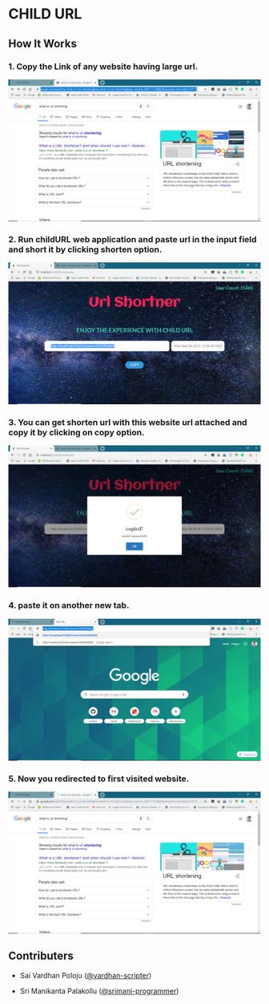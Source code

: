 # CHILD URL

## How It Works

### 1. Copy the Link of any website having large url.

![image1](Images/1.png)

### 2. Run childURL web application and paste url in the input field and short it by clicking shorten option.

![image2](Images/2.png)

### 3. You can get shorten url with this website url attached and copy it by clicking on copy option.

![image3](Images/3.png)

### 4. paste it on another new tab.

![image4](Images/4.png)

### 5. Now you redirected to first visited website.

![image5](Images/5.png)

## Contributers
* Sai Vardhan Poloju ([@vardhan-scripter](https://github.com/vardhan-scripter))

* Sri Manikanta Palakollu ([@srimani-programmer](https://github.com/srimani-programmer))
